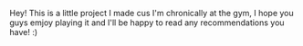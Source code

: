 Hey! This is a little project I made cus I'm chronically at the gym, I hope you guys emjoy playing it and I'll be happy to read any recommendations you have! :)
